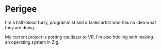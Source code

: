 # Perigee
I'm a half-blood furry, programmist and a failed artist who has no idea what they are doing.

My current project is porting [osu!lazer to VR.](https://www.youtube.com/watch?v=buh7JBEfMFc)
I'm also fiddling with making an operating system in Zig.